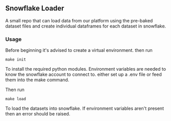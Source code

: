 ## Snowflake Loader

A small repo that can load data from our platform using the pre-baked dataset files and create individual dataframes for each dataset in snowflake. 

### Usage

Before beginning it's advised to create a virtual environment. then run

```
make init
```
To install the required python modules. Environment variables are needed to know the snowflake account to connect to. either set up a .env file or feed them into the make command.

Then run 

```
make load
```

To load the datasets into snowflake. If environment variables aren't present then an error should be raised.